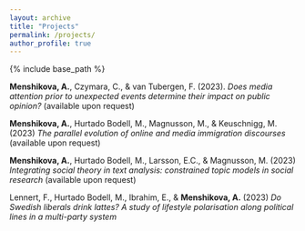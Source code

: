 ```yaml
---
layout: archive
title: "Projects"
permalink: /projects/
author_profile: true
---
```


{% include base_path %}

**Menshikova, A.**, Czymara, C., & van Tubergen, F. (2023). *Does media attention prior to unexpected events determine their impact on public opinion?*
(available upon request)

**Menshikova, A.**, Hurtado Bodell, M., Magnusson, M., & Keuschnigg, M. (2023) *The parallel evolution of online and media immigration discourses*
(available upon request)

**Menshikova, A.**, Hurtado Bodell, M., Larsson, E.C., & Magnusson, M. (2023) *Integrating social theory in text analysis: constrained topic models in social research* 
(available upon request)

Lennert, F., Hurtado Bodell, M., Ibrahim, E., & **Menshikova, A.** (2023) *Do Swedish liberals drink lattes? A study of lifestyle polarisation along political lines in a multi-party system*
